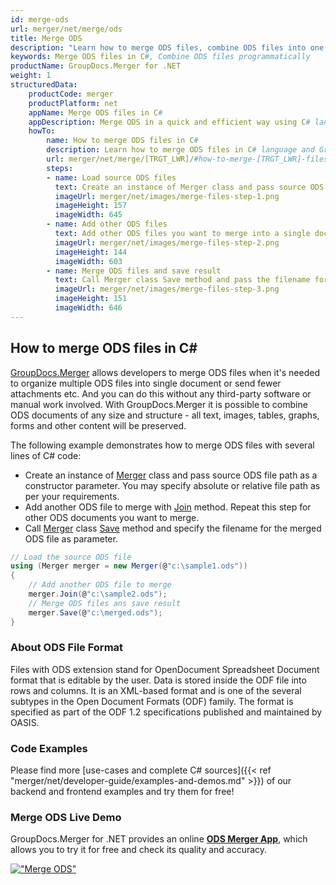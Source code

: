 ```yaml
---
id: merge-ods
url: merger/net/merge/ods
title: Merge ODS
description: "Learn how to merge ODS files, combine ODS files into one file programmatically in C# language using GroupDocs.Merger for .NET library."
keywords: Merge ODS files in C#, Combine ODS files programmatically
productName: GroupDocs.Merger for .NET
weight: 1
structuredData:
    productCode: merger
    productPlatform: net
    appName: Merge ODS files in C#
    appDescription: Merge ODS in a quick and efficient way using C# language and GroupDocs.Merger for .NET API, without the use of any third-party software like Microsoft or Open Office.
    howTo:
        name: How to merge ODS files in C# 
        description: Learn how to merge ODS files in C# language and GroupDocs.Merger for .NET API, without the use of any third-party software like Microsoft or Open Office.
        url: merger/net/merge/[TRGT_LWR]/#how-to-merge-[TRGT_LWR]-files-in-c
        steps:
        - name: Load source ODS files 
          text: Create an instance of Merger class and pass source ODS file path as a constructor parameter. You may specify absolute or relative file path as per your requirements. 
          imageUrl: merger/net/images/merge-files-step-1.png
          imageHeight: 157
          imageWidth: 645
        - name: Add other ODS files
          text: Add other ODS files you want to merge into a single document with Join method of Merger class.
          imageUrl: merger/net/images/merge-files-step-2.png
          imageHeight: 144
          imageWidth: 603
        - name: Merge ODS files and save result 
          text: Call Merger class Save method and pass the filename for the resultant ODS file as parameter.
          imageUrl: merger/net/images/merge-files-step-3.png
          imageHeight: 151
          imageWidth: 646
---
```


## How to merge ODS files in C#

[GroupDocs.Merger](https://products.groupdocs.com/merger/net) allows developers to merge ODS files when it's needed to organize multiple
 ODS files into single document or send fewer attachments etc. And you can do this without any third-party software or manual work involved.
 With GroupDocs.Merger it is possible to combine ODS documents of any size and structure - all text, images, tables, graphs, forms and other content will be preserved.

The following example demonstrates how to merge ODS files with several lines of C# code:

* Create an instance of [Merger](https://apireference.groupdocs.com/net/merger/groupdocs.merger/merger) class and pass source ODS file path as a constructor parameter. You may specify absolute or relative file path as per your requirements.
* Add another ODS file to merge with [Join](https://apireference.groupdocs.com/merger/net/groupdocs.merger/merger/methods/join/index) method. Repeat this step for other ODS documents you want to merge.
* Call [Merger](https://apireference.groupdocs.com/net/merger/groupdocs.merger/merger) class [Save](https://apireference.groupdocs.com/merger/net/groupdocs.merger/merger/methods/save/index) method and specify the filename for the merged ODS file as parameter.

```csharp
// Load the source ODS file
using (Merger merger = new Merger(@"c:\sample1.ods"))
{
    // Add another ODS file to merge
    merger.Join(@"c:\sample2.ods");
    // Merge ODS files ans save result
    merger.Save(@"c:\merged.ods");
}
```

### About ODS File Format 

Files with ODS extension stand for OpenDocument Spreadsheet Document format that is editable by the user. Data is stored inside the ODF file into rows and columns. It is an XML-based format and is one of the several subtypes in the Open Document Formats (ODF) family. The format is specified as part of the ODF 1.2 specifications published and maintained by OASIS.

### Code Examples

Please find more [use-cases and complete C# sources]({{< ref "merger/net/developer-guide/examples-and-demos.md" >}}) of our backend and frontend examples and try them for free!

### Merge ODS Live Demo 

GroupDocs.Merger for .NET provides an online [**ODS Merger App**](https://products.groupdocs.app/merger/ods), which allows you to try it for free and check its quality and accuracy.

[!["Merge ODS"](merger/net/images/merge/merge-ods.png)](https://products.groupdocs.app/merger/ods)